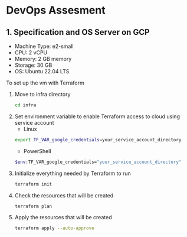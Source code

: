 # DevOps Assesment

## 1. Specification and OS Server on GCP
- Machine Type: e2-small
- CPU: 2 vCPU
- Memory: 2 GB memory
- Storage: 30 GB
- OS: Ubuntu 22.04 LTS

To set up the vm with Terraform
1. Move to infra directory
   ```bash
   cd infra
   ```
2. Set environment variable to enable Terraform access to cloud using service account
   - Linux
   ```bash
   export TF_VAR_google_credentials=your_service_account_directory
   ```
   - PowerShell
   ```bash
   $env:TF_VAR_google_credentials="your_service_account_directory"
   ```
3. Initialize everything needed by Terraform to run
   ```bash
   terraform init
   ```
4. Check the resources that will be created
   ```bash
   terraform plan
   ```
5. Apply the resources that will be created
   ```bash
   terraform apply --auto-approve
   ```